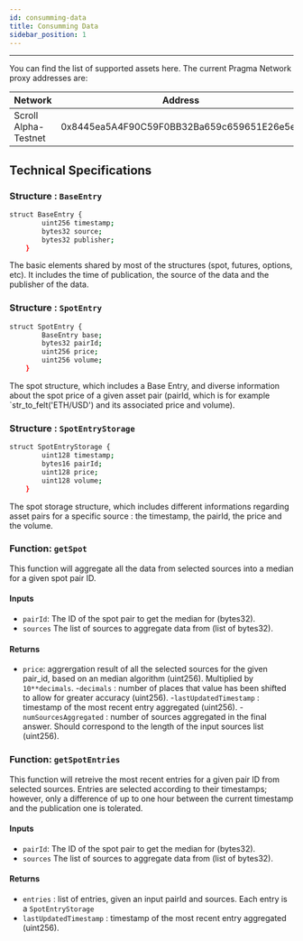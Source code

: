 ```yaml
---
id: consumming-data
title: Consumming Data
sidebar_position: 1
---
```


---

You can find the list of supported assets here.
The current Pragma Network proxy addresses are:

| Network           | Address                                    | Explorer                                                                                                   |
| ----------------- | ------------------------------------------ | ---------------------------------------------------------------------------------------------------------- |
| Scroll Alpha-Testnet | 0x8445ea5A4F90C59F0BB32Ba659c659651E26e5ee | [Explorer](https://blockscout.scroll.io/address/0x8445ea5A4F90C59F0BB32Ba659c659651E26e5ee) |

## Technical Specifications

### Structure : `BaseEntry`

```bash
struct BaseEntry {
        uint256 timestamp;
        bytes32 source;
        bytes32 publisher;
    }

```

The basic elements shared by most of the structures (spot, futures, options, etc). It includes the time of publication, the source of the data and the publisher of the data.

### Structure : `SpotEntry`

```bash
struct SpotEntry {
        BaseEntry base;
        bytes32 pairId;
        uint256 price;
        uint256 volume;
    }
```

The spot structure, which includes a Base Entry, and diverse information about the spot price of a given asset pair (pairId, which is for example `str_to_felt('ETH/USD') and its associated price and volume).

### Structure : `SpotEntryStorage`

```bash
struct SpotEntryStorage {
        uint128 timestamp;
        bytes16 pairId;
        uint128 price;
        uint128 volume;
    }

```

The spot storage structure, which includes different informations regarding asset pairs for a specific source : the timestamp, the pairId, the price and the volume.

### Function: `getSpot`

This function will aggregate all the data from selected sources into a median for a given spot pair ID.

#### Inputs

- `pairId`: The ID of the spot pair to get the median for (bytes32).
- `sources` The list of sources to aggregate data from (list of bytes32).

#### Returns

- `price`: aggrergation result of all the selected sources for the given pair_id, based on an median algorithm (uint256). Multiplied by `10**decimals`. -`decimals` : number of places that value has been shifted to allow for greater accuracy (uint256). -`lastUpdatedTimestamp` : timestamp of the most recent entry aggregated (uint256). -`numSourcesAggregated` : number of sources aggregated in the final answer. Should correspond to the length of the input sources list (uint256).

### Function: `getSpotEntries`

This function will retreive the most recent entries for a given pair ID from selected sources. Entries are selected according to their timestamps; however, only a difference of up to one hour between the current timestamp and the publication one is tolerated.

#### Inputs

- `pairId`: The ID of the spot pair to get the median for (bytes32).
- `sources` The list of sources to aggregate data from (list of bytes32).

#### Returns

- `entries` : list of entries, given an input pairId and sources. Each entry is a `SpotEntryStorage`
- `lastUpdatedTimestamp` : timestamp of the most recent entry aggregated (uint256).
